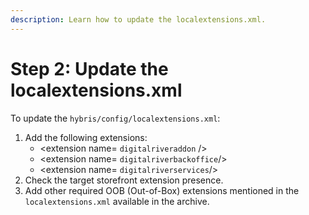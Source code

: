 ```yaml
---
description: Learn how to update the localextensions.xml.
---
```


# Step 2: Update the localextensions.xml

To update the `hybris/config/localextensions.xml`:

1. Add the following extensions:
   * \<extension name= `digitalriveraddon` />
   * \<extension name= `digitalriverbackoffice`/>
   * \<extension name= `digitalriverservices`/>
2. Check the target storefront extension presence.
3. Add other required OOB (Out-of-Box) extensions mentioned in the `localextensions.xml` available in the archive.&#x20;
